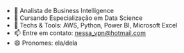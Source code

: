 - 🔭 Analista de Business Intelligence
- 🌱 Cursando Especialização em Data Science
- 👯 Techs & Tools: AWS, Python, Power BI, Microsoft Excel
- 📫 Entre em contato: nessa_vpn@hotmail.com
- 😄 Pronomes: ela/dela
